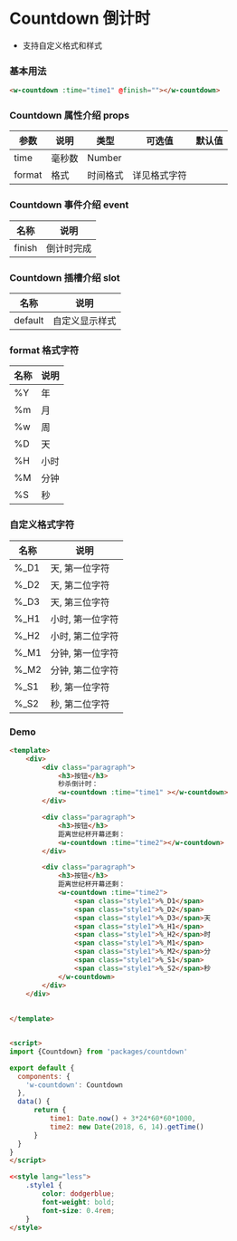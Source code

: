 # Countdown 倒计时

+ 支持自定义格式和样式

### 基本用法

```html
<w-countdown :time="time1" @finish=""></w-countdown>
```

###  Countdown 属性介绍 props

| 参数           | 说明        | 类型       | 可选值        | 默认值     |
|---------------|-------------|-----------|--------------|-----------|
| time          | 毫秒数       | Number    |              |           |
| format        | 格式         | 时间格式   |  详见格式字符  |           |


###  Countdown 事件介绍 event

| 名称           | 说明        |
|---------------|-------------|
| finish        | 倒计时完成    |


###  Countdown 插槽介绍 slot

| 名称           | 说明        |
|---------------|-------------|
| default       | 自定义显示样式 |


###  format 格式字符
| 名称           | 说明        |
|---------------|-------------|
| %Y            | 年    |
| %m            | 月    |
| %w            | 周    |
| %D            | 天    |
| %H            | 小时    |
| %M            | 分钟    |
| %S            | 秒      |

###  自定义格式字符
| 名称           | 说明        |
|---------------|-------------|
| %_D1          | 天, 第一位字符    |
| %_D2          | 天, 第二位字符    |
| %_D3          | 天, 第三位字符    |
| %_H1          | 小时, 第一位字符  |
| %_H2          | 小时, 第二位字符  |
| %_M1          | 分钟, 第一位字符  |
| %_M2          | 分钟, 第二位字符  |
| %_S1          | 秒, 第一位字符    |
| %_S2          | 秒, 第二位字符    |


### Demo
```html
<template>
    <div>
        <div class="paragraph">
            <h3>按钮</h3>
            秒杀倒计时：
            <w-countdown :time="time1" ></w-countdown>
        </div>

        <div class="paragraph">
            <h3>按钮</h3>
            距离世纪杯开幕还剩：
            <w-countdown :time="time2"></w-countdown>
        </div>

        <div class="paragraph">
            <h3>按钮</h3>
            距离世纪杯开幕还剩：
            <w-countdown :time="time2">
                <span class="style1">%_D1</span>
                <span class="style1">%_D2</span>
                <span class="style1">%_D3</span>天
                <span class="style1">%_H1</span>
                <span class="style1">%_H2</span>时
                <span class="style1">%_M1</span>
                <span class="style1">%_M2</span>分
                <span class="style1">%_S1</span>
                <span class="style1">%_S2</span>秒
            </w-countdown>
        </div>
    </div>
    
    
</template>


<script>
import {Countdown} from 'packages/countdown'

export default {
  components: {
    'w-countdown': Countdown
  },
  data() {
      return {
          time1: Date.now() + 3*24*60*60*1000,
          time2: new Date(2018, 6, 14).getTime()
      }
  }
}
</script>

<<style lang="less">
    .style1 {
        color: dodgerblue;
        font-weight: bold;
        font-size: 0.4rem;
    }
</style>

```

